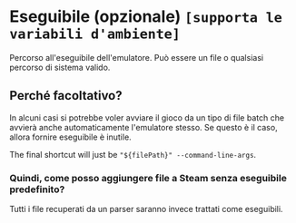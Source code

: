 # Eseguibile (opzionale) `[supporta le variabili d'ambiente]`

Percorso all'eseguibile dell'emulatore. Può essere un file o qualsiasi percorso di sistema valido.

## Perché facoltativo?

In alcuni casi si potrebbe voler avviare il gioco da un tipo di file batch che avvierà anche automaticamente l'emulatore stesso. Se questo è il caso, allora fornire eseguibile è inutile.

The final shortcut will just be `"${filePath}" --command-line-args`.

### Quindi, come posso aggiungere file a Steam senza eseguibile predefinito?

Tutti i file recuperati da un parser saranno invece trattati come eseguibili.
